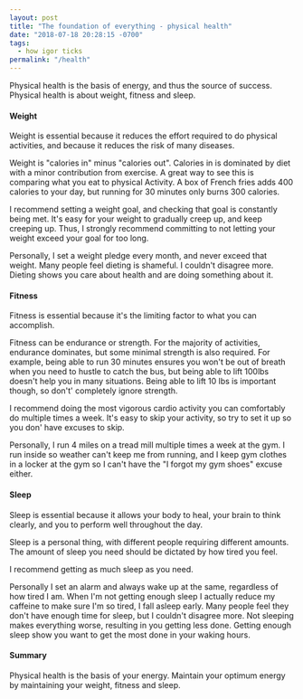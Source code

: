 ```yaml
---
layout: post
title: "The foundation of everything - physical health"
date: "2018-07-18 20:28:15 -0700"
tags:
  - how igor ticks
permalink: "/health"
---
```


Physical health is the basis of energy, and thus the source of success. Physical health is about weight, fitness and sleep.

#### Weight
Weight is essential because it reduces the effort required to do physical activities, and because it reduces the risk of many diseases.

Weight is "calories in" minus "calories out". Calories in is dominated by diet with a minor contribution from exercise. A great way to see this is comparing what you eat to physical Activity. A box of French fries adds 400 calories to your day, but running for 30 minutes only burns 300 calories.

I recommend setting a weight goal, and checking that goal is constantly being met. It's easy for your weight to gradually creep up, and keep creeping up. Thus, I strongly recommend committing to not letting your weight exceed your goal for too long.

Personally, I set a weight pledge every month, and never exceed that weight. Many people feel dieting is shameful. I couldn't disagree more. Dieting shows you care about health and are doing something about it.

#### Fitness
Fitness is essential because it's the limiting factor to what you can accomplish.

Fitness can be endurance or strength. For the majority of activities, endurance dominates, but some minimal strength is also required. For example, being able to run 30 minutes ensures you won't be out of breath when you need to hustle to catch the bus, but being able to lift 100lbs doesn't help you in many situations. Being able to lift 10 lbs is important though, so don't' completely ignore strength.

I recommend doing the most vigorous cardio activity you can comfortably do multiple times a week. It's easy to skip your activity, so try to set it up so you don' have excuses to skip.

Personally, I run 4 miles on a tread mill multiple times a week at the gym. I run inside so weather can't keep me from running, and I keep gym clothes in a locker at the gym so I can't have the "I forgot my gym shoes" excuse either.

#### Sleep
Sleep is essential because it allows your body to heal, your brain to think clearly, and you to perform well throughout the day.

Sleep is a personal thing, with different people requiring different amounts. The amount of sleep you need should be dictated by how tired you feel.

I recommend getting as much sleep as you need.

Personally I set an alarm and always wake up at the same, regardless of how tired I am. When I'm not getting enough sleep I actually reduce my caffeine to make sure I'm so tired, I fall asleep early. Many people feel they don't have enough time for sleep, but I couldn't disagree more. Not sleeping makes everything worse, resulting in you getting less done. Getting enough sleep show you want to get the most done in your waking hours.

#### Summary
Physical health is the basis of your energy. Maintain your optimum energy by maintaining your weight, fitness and sleep.
